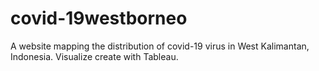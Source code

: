 # covid-19westborneo
A website mapping the distribution of covid-19 virus in West Kalimantan, Indonesia. Visualize create with Tableau.
